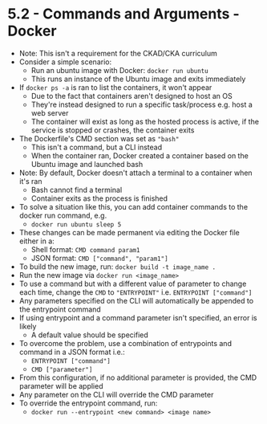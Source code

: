 # 5.2 - Commands and Arguments - Docker

- Note: This isn't a requirement for the CKAD/CKA curriculum
- Consider a simple scenario:
  - Run an ubuntu image with Docker: `docker run ubuntu`
  - This runs an instance of the Ubuntu image and exits immediately
- If `docker ps -a` is ran to list the containers, it won't appear
  - Due to the fact that containers aren't designed to host an OS
  - They're instead designed to run a specific task/process e.g. host a web server
  - The container will exist as long as the hosted process is active, if the service is
stopped or crashes, the container exits
- The Dockerfile's CMD section was set as `"bash"`
  - This isn't a command, but a CLI instead
  - When the container ran, Docker created a container based on the Ubuntu
image and launched bash
- Note: By default, Docker doesn't attach a terminal to a container when it's ran
  - Bash cannot find a terminal
  - Container exits as the process is finished
- To solve a situation like this, you can add container commands to the docker run
command, e.g.
  - `docker run ubuntu sleep 5`
- These changes can be made permanent via editing the Docker file either in a:
  - Shell format: `CMD command param1`
  - JSON format: `CMD ["command", "param1"]`
- To build the new image, run: `docker build -t image_name .`
- Run the new image via `docker run <image_name>`
- To use a command but with a different value of parameter to change each time,
change the `CMD` to `"ENTRYPOINT"` i.e. `ENTRYPOINT ["command"]`
- Any parameters specified on the CLI will automatically be appended to the
entrypoint command
- If using entrypoint and a command parameter isn't specified, an error is likely
  - A default value should be specified
- To overcome the problem, use a combination of entrypoints and command in a
JSON format i.e.:
  - `ENTRYPOINT ["command"]`
  - `CMD ["parameter"]`
- From this configuration, if no additional parameter is provided, the CMD parameter
will be applied
- Any parameter on the CLI will override the CMD parameter
- To override the entrypoint command, run:
  - `docker run --entrypoint <new command> <image name>`
